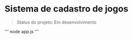 <h1> Sistema de cadastro de jogos </h1>

> Status do projeto: Em desenvolvimento
>
> 

'''
node app.js
'''
